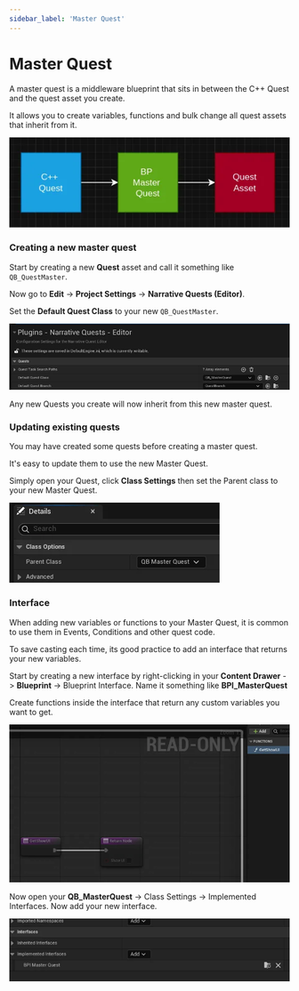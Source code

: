 ```yaml
---
sidebar_label: 'Master Quest'
---
```


# Master Quest

A master quest is a middleware blueprint that sits in between the C++ Quest and the quest asset you create.

It allows you to create variables, functions and bulk change all quest assets that inherit from it.

![master-quest-plan.webp](/img/quests/master-quest-plan.webp)

### Creating a new master quest

Start by creating a new **Quest** asset and call it something like `QB_QuestMaster`.

Now go to **Edit** -> **Project Settings** -> **Narrative Quests (Editor)**.

Set the **Default Quest Class** to your new `QB_QuestMaster`. 

![master-quest-project-settings.webp](/img/quests/master-quest-project-settings.webp)

Any new Quests you create will now inherit from this new master quest.

### Updating existing quests

You may have created some quests before creating a master quest.

It's easy to update them to use the new Master Quest.

Simply open your Quest, click **Class Settings** then set the Parent class to your new Master Quest.

![master-quest-parent.webp](/img/quests/master-quest-parent.webp)

### Interface

When adding new variables or functions to your Master Quest, it is common to use them in Events, Conditions and other quest code.

To save casting each time, its good practice to add an interface that returns your new variables.

Start by creating a new interface by right-clicking in your **Content Drawer** -> **Blueprint** ->  Blueprint Interface. Name it something like **BPI_MasterQuest**

Create functions inside the interface that return any custom variables you want to get.

![show-ui-interface.webp](/img/quests/show-ui-interface.webp)

Now open your **QB_MasterQuest** -> Class Settings -> Implemented Interfaces. Now add your new interface.

![master-quest-interface.webp](/img/quests/master-quest-interface.webp)